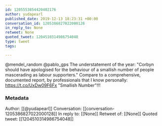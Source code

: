 ```yaml
---
id: 1205553854420402176
author: yudapearl
published_date: 2019-12-13 18:23:31 +00:00
conversation_id: 1205386827022000128
in_reply_to: None
retweet: None
quoted_tweet: 1204510314986754048
type: tweet
tags:

---
```


@mendel_random @pablo_gps The understatement of the year: "Corbyn should have apologised for the behaviour of a smallish number of people mascerading as labour supporters." Compare to a comprehensive, documented report, by professionals that I know personally: https://t.co/UxDw09F6Fx "Smallish Number"!!!

### Metadata

Author: [[@yudapearl]]
Conversation: [[conversation-1205386827022000128]]
In reply to: [[None]]
Retweet of: [[None]]
Quoted tweet: [[1204510314986754048]]
